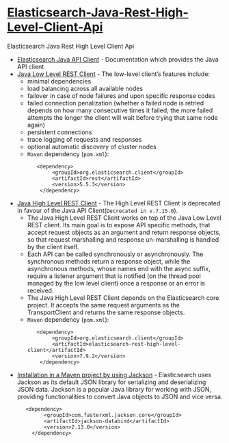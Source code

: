 # [Elasticsearch-Java-Rest-High-Level-Client-Api](https://www.elastic.co/guide/en/elasticsearch/client/java-api-client/current/installation.html)
Elasticsearch Java Rest High Level Client Api

- [Elasticsearch Java API Client](https://www.elastic.co/guide/en/elasticsearch/client/java-api-client/current/index.html) - Documentation which provides the Java API client
- [Java Low Level REST Client](https://www.elastic.co/guide/en/elasticsearch/client/java-api-client/current/java-rest-low.html) - The low-level client’s features include:
  - minimal dependencies
  - load balancing across all available nodes
  - failover in case of node failures and upon specific response codes
  - failed connection penalization (whether a failed node is retried depends on how many consecutive times it failed; the more failed attempts the longer the client will wait before trying that same node again)
  - persistent connections
  - trace logging of requests and responses
  - optional automatic discovery of cluster nodes
  - `Maven` dependency (`pom.xml`):
    ```
       <dependency>
            <groupId>org.elasticsearch.client</groupId>
            <artifactId>rest</artifactId>
            <version>5.5.3</version>
        </dependency>
    ```
- [Java High Level REST Client](https://www.elastic.co/guide/en/elasticsearch/client/java-rest/current/java-rest-high.html) - The High Level REST Client is deprecated in favour of the Java API Client(`Decrecated in v.7.15.0`).
  - The Java High Level REST Client works on top of the Java Low Level REST client. Its main goal is to expose API specific methods, that accept request objects as an argument and return response objects, so that request marshalling and response un-marshalling is handled by the client itself.
  - Each API can be called synchronously or asynchronously. The synchronous methods return a response object, while the asynchronous methods, whose names end with the async suffix, require a listener argument that is notified (on the thread pool managed by the low level client) once a response or an error is received.
  - The Java High Level REST Client depends on the Elasticsearch core project. It accepts the same request arguments as the TransportClient and returns the same response objects.
  - `Maven` dependency (`pom.xml`):
    ```
       <dependency>
            <groupId>org.elasticsearch.client</groupId>
            <artifactId>elasticsearch-rest-high-level-client</artifactId>
            <version>7.9.2</version>
        </dependency>
    ```
- [Installation in a Maven project by using Jackson](https://www.elastic.co/guide/en/elasticsearch/client/java-api-client/current/installation.html#maven) - Elasticsearch uses Jackson as its default JSON library for serializing and deserializing JSON data. Jackson is a popular Java library for working with JSON, providing functionalities to convert Java objects to JSON and vice versa.
  
```
      <dependency>
            <groupId>com.fasterxml.jackson.core</groupId>
            <artifactId>jackson-databind</artifactId>
            <version>2.13.0</version>
        </dependency>
```
